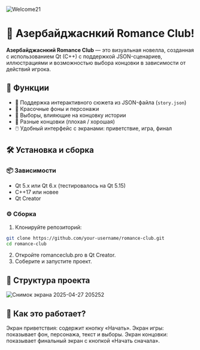![Welcome21](https://github.com/user-attachments/assets/e8ca142a-3535-43c5-9c08-cd4a3a597639)

# 💖 Азербайджаснкий Romance Club!

**Азербайджаснкий Romance Club** — это визуальная новелла, созданная с использованием Qt (C++) с поддержкой JSON-сценариев, иллюстрациями и возможностью выбора концовки в зависимости от действий игрока.

## 🧩 Функции

- 📜 Поддержка интерактивного сюжета из JSON-файла (`story.json`)
- 🎨 Красочные фоны и персонажи
- 🔘 Выборы, влияющие на концовку истории
- 🌅 Разные концовки (плохая / хорошая)
- 🖱️ Удобный интерфейс с экранами: приветствие, игра, финал


## 🛠️ Установка и сборка

### 📦 Зависимости
- Qt 5.x или Qt 6.x (тестировалось на Qt 5.15)
- C++17 или новее
- Qt Creator

### ⚙️ Сборка

1. Клонируйте репозиторий:
```bash
git clone https://github.com/your-username/romance-club.git
cd romance-club
```

2. Откройте romanceclub.pro в Qt Creator.
3. Соберите и запустите проект.

## 📁 Структура проекта

![Снимок экрана 2025-04-27 205252](https://github.com/user-attachments/assets/9a71896c-7b56-4f01-b759-bc62ed64e6b0)


## 🧠 Как это работает?

Экран приветствия: содержит кнопку «Начать».
Экран игры: показывает фон, персонажа, текст и выборы.
Экран концовки: показывает финальный экран с кнопкой «Начать сначала».
